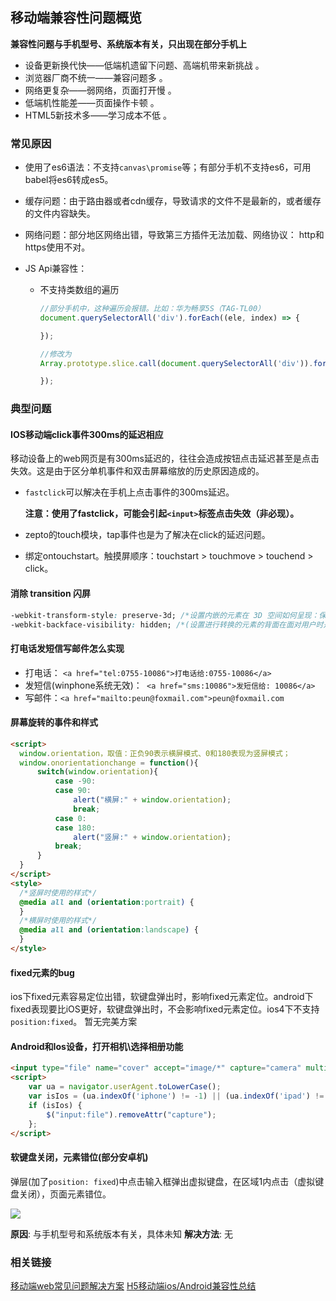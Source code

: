 ## 移动端兼容性问题概览
**兼容性问题与手机型号、系统版本有关，只出现在部分手机上**

- 设备更新换代快——低端机遗留下问题、高端机带来新挑战 。
- 浏览器厂商不统一——兼容问题多 。
- 网络更复杂——弱网络，页面打开慢 。
- 低端机性能差——页面操作卡顿 。
- HTML5新技术多——学习成本不低  。



### 常见原因

- 使用了es6语法：不支持`canvas\promise`等；有部分手机不支持es6，可用babel将es6转成es5。

- 缓存问题：由于路由器或者cdn缓存，导致请求的文件不是最新的，或者缓存的文件内容缺失。

- 网络问题：部分地区网络出错，导致第三方插件无法加载、网络协议： http和https使用不对。

- JS Api兼容性：

  * 不支持类数组的遍历

    ```js
    //部分手机中，这种遍历会报错。比如：华为畅享5S（TAG-TL00）
    document.querySelectorAll('div').forEach((ele, index) => {
    
    });
    
    //修改为
    Array.prototype.slice.call(document.querySelectorAll('div')).forEach((ele, index) => {
    
    });
    ```

    



### 典型问题

#### IOS移动端click事件300ms的延迟相应

移动设备上的web网页是有300ms延迟的，往往会造成按钮点击延迟甚至是点击失效。这是由于区分单机事件和双击屏幕缩放的历史原因造成的。

* `fastclick`可以解决在手机上点击事件的300ms延迟。

  **注意：使用了fastclick，可能会引起`<input>`标签点击失效（非必现）。**

* zepto的touch模块，tap事件也是为了解决在click的延迟问题。

* 绑定ontouchstart。触摸屏顺序：touchstart > touchmove > touchend > click。

#### **消除 transition 闪屏**  

```css
-webkit-transform-style: preserve-3d; /*设置内嵌的元素在 3D 空间如何呈现：保留 3D*/
-webkit-backface-visibility: hidden; /*(设置进行转换的元素的背面在面对用户时是否可见：隐藏)*/
```

#### **打电话发短信写邮件怎么实现**  

* 打电话： `<a href="tel:0755-10086">打电话给:0755-10086</a>`
* 发短信(winphone系统无效)：` <a href="sms:10086">发短信给: 10086</a>`
* 写邮件：`<a href="mailto:peun@foxmail.com">peun@foxmail.com`</a>

#### 屏幕旋转的事件和样式

  ```html
<script>
    window.orientation，取值：正负90表示横屏模式、0和180表现为竖屏模式；
    window.onorientationchange = function(){
        switch(window.orientation){
            case -90:
            case 90:
                alert("横屏:" + window.orientation);
                break;
            case 0:
            case 180:
                alert("竖屏:" + window.orientation);
            break;
        }
    }
</script>
<style>
    /*竖屏时使用的样式*/
    @media all and (orientation:portrait) {
    }
    /*横屏时使用的样式*/
    @media all and (orientation:landscape) {
    }
</style>
  ```



#### fixed元素的bug

ios下fixed元素容易定位出错，软键盘弹出时，影响fixed元素定位。android下fixed表现要比iOS更好，软键盘弹出时，不会影响fixed元素定位。ios4下不支持`position:fixed`。
暂无完美方案



#### Android和Ios设备，打开相机\选择相册功能

```html
<input type="file" name="cover" accept="image/*" capture="camera" multiple/>
<script>
    var ua = navigator.userAgent.toLowerCase();
    var isIos = (ua.indexOf('iphone') != -1) || (ua.indexOf('ipad') != -1);
    if (isIos) {
    	$("input:file").removeAttr("capture");
    };
</script>
```



#### 软键盘关闭，元素错位(部分安卓机)

弹层(加了`position: fixed`)中点击输入框弹出虚拟键盘，在区域1内点击（虚拟键盘关闭），页面元素错位。

![](https://my-files-1259410276.cos.ap-chengdu.myqcloud.com/md/images/other/feBug-WechatIMG149.jpeg)  

**原因**: 与手机型号和系统版本有关，具体未知
**解决方法**: 无  



### 相关链接

[移动端web常见问题解决方案](https://segmentfault.com/a/1190000004263966)
[H5移动端ios/Android兼容性总结](https://segmentfault.com/a/1190000015131445)